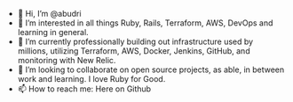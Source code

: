 - 👋 Hi, I’m @abudri
- 👀 I’m interested in all things Ruby, Rails, Terraform, AWS, DevOps and learning in general.
- 🌱 I’m currently professionally building out infrastructure used by millions, utilizing Terraform, AWS, Docker, Jenkins, GitHub, and monitoring with New Relic.
- 💞️ I’m looking to collaborate on open source projects, as able, in between work and learning. I love Ruby for Good.
- 📫 How to reach me: Here on Github

<!---
abudri/abudri is a ✨ special ✨ repository because its `README.md` (this file) appears on your GitHub profile.
You can click the Preview link to take a look at your changes.
--->
